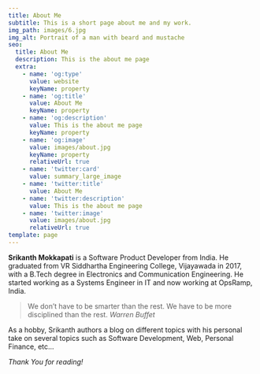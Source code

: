 ```yaml
---
title: About Me
subtitle: This is a short page about me and my work.
img_path: images/6.jpg
img_alt: Portrait of a man with beard and mustache
seo:
  title: About Me
  description: This is the about me page
  extra:
    - name: 'og:type'
      value: website
      keyName: property
    - name: 'og:title'
      value: About Me
      keyName: property
    - name: 'og:description'
      value: This is the about me page
      keyName: property
    - name: 'og:image'
      value: images/about.jpg
      keyName: property
      relativeUrl: true
    - name: 'twitter:card'
      value: summary_large_image
    - name: 'twitter:title'
      value: About Me
    - name: 'twitter:description'
      value: This is the about me page
    - name: 'twitter:image'
      value: images/about.jpg
      relativeUrl: true
template: page
---
```

**Srikanth Mokkapati** is a Software Product Developer from India. He graduated from VR Siddhartha Engineering College, Vijayawada in 2017, with a B.Tech degree in Electronics and Communication Engineering. He started working as a Systems Engineer in IT and now working at OpsRamp, India.

> We don’t have to be smarter than the rest. We have to be more disciplined than the rest. <cite>Warren Buffet</cite>

As a hobby, Srikanth authors a blog on different topics with his personal take on several topics such as Software Development, Web, Personal Finance, etc...

*Thank You for reading!*
